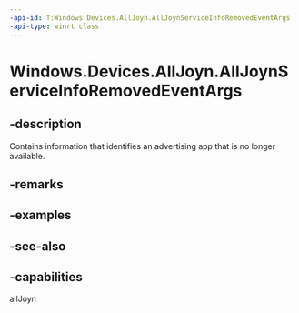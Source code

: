 ----api-id: T:Windows.Devices.AllJoyn.AllJoynServiceInfoRemovedEventArgs
-api-type: winrt class
---<!-- Class syntax.public class AllJoynServiceInfoRemovedEventArgs : Windows.Devices.AllJoyn.IAllJoynServiceInfoRemovedEventArgs--># Windows.Devices.AllJoyn.AllJoynServiceInfoRemovedEventArgs## -descriptionContains information that identifies an advertising app that is no longer available.## -remarks## -examples## -see-also## -capabilitiesallJoyn